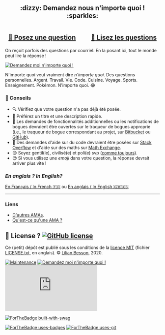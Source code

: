 <h2 align="center">
:dizzy: Demandez nous n'importe quoi ! :sparkles:<br><br>

<a href="../../issues/new">:speech_balloon: Posez une question</a> &nbsp;&nbsp;&nbsp;&nbsp;&nbsp;&nbsp;&nbsp;&nbsp; <a href="../../issues?q=is%3Aissue+is%3Aclosed+sort%3Aupdated-desc">:book: Lisez les questions</a>
</h2>

On reçoit parfois des questions par courriel. En la posant ici, tout le monde peut lire la réponse !

[![Demandez moi n'importe quoi !](https://img.shields.io/badge/Demandez%20moi-n'%20importe%20quoi-1abc9c.svg)](https://GitHub.com/Rennes-en-Resilience/Contactez-nous)

N'importe quoi veut vraiment dire *n'importe quoi*.
Des questions personnelles. Argent. Travail. Vie. Code.
Cuisine. Voyage. Sports. Enseignement. Pokémon. N'importe quoi. :joy:

### :memo: Conseils

 - :mag: Vérifiez que votre question n'a pas déjà été posée.
 - :memo: Préférez un titre et une description rapide.
 - :bug: Les demandes de fonctionnalités additionnelles ou les notifications de bogues devraient être ouvertes sur le traqueur de bogues approprie (i.e., le traqueur de bogue correspondant au projet, sur [Bitbucket](https://bitbucket.org/lbesson/) ou [GitHub](https://github.com/Naereen/)).
 - :signal_strength: Des demandes d'aide sur du code devraient être posées sur [Stack Overflow](https://stackoverflow.com/) et d'aide sur des maths sur [Math Exchange](https://math.stackexchange.com/).
 - :blush: Soyez gentil(le), civilisé(e) et poli(e) svp ([comme toujours](http://contributor-covenant.org/version/1/4/)).
 - :heart_eyes: Si vous utilisez une *emoji* dans votre question, la réponse devrait arriver plus vite !

### *En anglais ? In English?*
[En Français / In French :fr:](https://github.com/Rennes-en-Resilience/Contactez-nous) ou
[En anglais / In English :gb::us:](https://github.com/Rennes-en-Resilience/Contact-us)

----

### Liens

 - [D'autres AMAs](https://github.com/sindresorhus/amas).
 - [Qu'est-ce qu'une AMA ?](https://en.wikipedia.org/wiki/Reddit#IAmA_and_AMA)

## :scroll: License ? [![GitHub license](https://img.shields.io/github/license/Rennes-en-Resilience/Contactez-nous.svg)](https://github.com/Rennes-en-Resilience/Contactez-nous/blob/master/LICENSE)
Ce (petit) dépôt est publié sous les conditions de la [licence MIT](http://lbesson.mit-license.org/) (fichier [LICENSE.txt](LICENSE.txt), en anglais).
© [Lilian Besson](https://GitHub.com/Naereen), 2020.

[![Maintenance](https://img.shields.io/badge/Maintenu%3F-oui-green.svg)](https://GitHub.com/Rennes-en-Resilience/Contactez-nous/graphs/commit-activity)
[![Demandez moi n'importe quoi !](https://img.shields.io/badge/Demandez%20moi-n'%20importe%20quoi-1abc9c.svg)](https://GitHub.com/Rennes-en-Resilience/Contactez-nous)
[![Analytics](https://ga-beacon.appspot.com/UA-38514290-17/github.com/Rennes-en-Resilience/Contactez-nous/README.md?pixel)](https://GitHub.com/Rennes-en-Resilience/Contactez-nous/)

[![ForTheBadge built-with-swag](http://ForTheBadge.com/images/badges/built-with-swag.svg)](https://GitHub.com/Naereen/)

[![ForTheBadge uses-badges](http://ForTheBadge.com/images/badges/uses-badges.svg)](http://ForTheBadge.com)
[![ForTheBadge uses-git](http://ForTheBadge.com/images/badges/uses-git.svg)](https://GitHub.com/)
